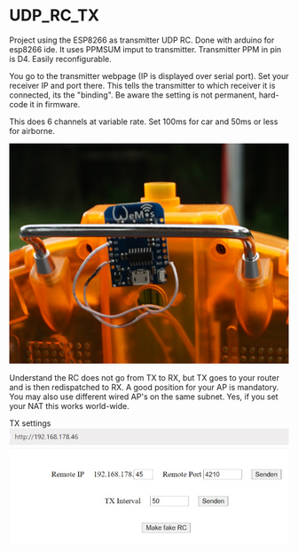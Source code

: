 # UDP_RC_TX

Project using the ESP8266 as transmitter UDP RC. Done with arduino for esp8266 ide. It uses PPMSUM imput to transmitter. Transmitter PPM in pin is D4. Easily reconfigurable. 

You go to the transmitter webpage (IP is displayed over serial port). Set your receiver IP and port there. This tells the transmitter to which receiver it is connected, its the "binding".
Be aware the setting is not permanent, hard-code it in firmware.

This does 6 channels at variable rate. Set 100ms for car and 50ms or less for airborne.

![DSC02359.jpg](DSC02359.jpg "Wiring")

Understand the RC does not go from TX to RX, but TX goes to your router and is then redispatched to RX. A good position for your AP is mandatory. You may also use different wired AP's on the same subnet.
Yes, if you set your NAT this works world-wide.

TX settings
![Clipboard01.jpg](Clipboard01.jpg "Settings")
